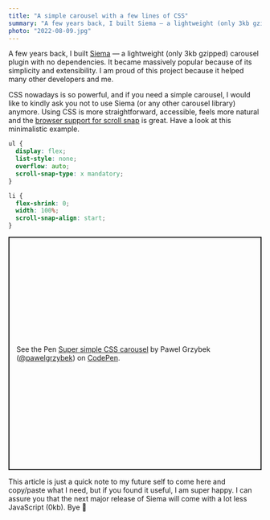 ```yaml
---
title: "A simple carousel with a few lines of CSS"
summary: "A few years back, I built Siema — a lightweight (only 3kb gzipped) carousel plugin with no dependencies. Nowadays, I would like to ask you to stop using it."
photo: "2022-08-09.jpg"
---
```


A few years back, I built [Siema](https://pawelgrzybek.github.io/siema/) — a lightweight (only 3kb gzipped) carousel plugin with no dependencies. It became massively popular because of its simplicity and extensibility. I am proud of this project because it helped many other developers and me.

CSS nowadays is so powerful, and if you need a simple carousel, I would like to kindly ask you not to use Siema (or any other carousel library) anymore. Using CSS is more straightforward, accessible, feels more natural and the [browser support for scroll snap](https://caniuse.com/css-snappoints) is great. Have a look at this minimalistic example.

```css
ul {
  display: flex;
  list-style: none;
  overflow: auto;
  scroll-snap-type: x mandatory;
}

li {
  flex-shrink: 0;
  width: 100%;
  scroll-snap-align: start;
}
```

<p>
<p class="codepen" data-height="464" data-default-tab="result" data-slug-hash="rNdKRGw" data-user="pawelgrzybek" style="height: 464px; box-sizing: border-box; display: flex; align-items: center; justify-content: center; border: 2px solid; margin: 1em 0; padding: 1em;">
  <span>See the Pen <a href="https://codepen.io/pawelgrzybek/pen/rNdKRGw">
  Super simple CSS carousel</a> by Pawel Grzybek (<a href="https://codepen.io/pawelgrzybek">@pawelgrzybek</a>)
  on <a href="https://codepen.io">CodePen</a>.</span>
</p>
<script async src="https://cpwebassets.codepen.io/assets/embed/ei.js"></script>
</p>

This article is just a quick note to my future self to come here and copy/paste what I need, but if you found it useful, I am super happy. I can assure you that the next major release of Siema will come with a lot less JavaScript (0kb). Bye 👋
